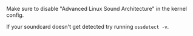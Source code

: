 Make sure to disable "Advanced Linux Sound Architecture" in the kernel
config.

If your soundcard doesn't get detected try running `ossdetect -v`.
